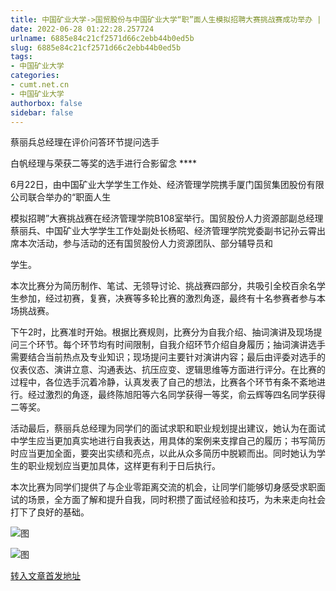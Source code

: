 ```yaml
---
title: 中国矿业大学->国贸股份与中国矿业大学“职”面人生模拟招聘大赛挑战赛成功举办 | cumt.net.cn
date: 2022-06-28 01:22:28.257724
urlname: 6885e84c21cf2571d66c2ebb44b0ed5b
slug: 6885e84c21cf2571d66c2ebb44b0ed5b
tags: 
- 中国矿业大学
categories:
- cumt.net.cn
- 中国矿业大学
authorbox: false
sidebar: false
---
```

蔡丽兵总经理在评价问答环节提问选手

白帆经理与荣获二等奖的选手进行合影留念 ****

6月22日，由中国矿业大学学生工作处、经济管理学院携手厦门国贸集团股份有限公司联合举办的“职面人生

模拟招聘”大赛挑战赛在经济管理学院B108室举行。国贸股份人力资源部副总经理蔡丽兵、中国矿业大学学生工作处副处长杨昭、经济管理学院党委副书记孙云霄出席本次活动，参与活动的还有国贸股份人力资源团队、部分辅导员和
<!--more-->
学生。

本次比赛分为简历制作、笔试、无领导讨论、挑战赛四部分，共吸引全校百余名学生参加，经过初赛，复赛，决赛等多轮比赛的激烈角逐，最终有十名参赛者参与本场挑战赛。

下午2时，比赛准时开始。根据比赛规则，比赛分为自我介绍、抽词演讲及现场提问三个环节。每个环节均有时间限制，自我介绍环节介绍自身履历；抽词演讲选手需要结合当前热点及专业知识；现场提问主要针对演讲内容；最后由评委对选手的仪表仪态、演讲立意、沟通表达、抗压应变、逻辑思维等方面进行评分。在比赛的过程中，各位选手沉着冷静，认真发表了自己的想法，比赛各个环节有条不紊地进行。经过激烈的角逐，最终陈旭阳等六名同学获得一等奖，俞云辉等四名同学获得二等奖。

活动最后，蔡丽兵总经理为同学们的面试求职和职业规划提出建议，她认为在面试中学生应当更加真实地进行自我表达，用具体的案例来支撑自己的履历；书写简历时应当更加全面，要突出实绩和亮点，以此从众多简历中脱颖而出。同时她认为学生的职业规划应当更加具体，这样更有利于日后执行。

本次比赛为同学们提供了与企业零距离交流的机会，让同学们能够切身感受求职面试的场景，全方面了解和提升自我，同时积攒了面试经验和技巧，为未来走向社会打下了良好的基础。  

![图](http://xwzx.cumt.edu.cn/_upload/article/images/ea/ba/855b805743af88f0dedba46b145b/aaa047f9-f000-4bd6-b9d5-2ab7dccee397.jpg)

![图](http://xwzx.cumt.edu.cn/_upload/article/images/ea/ba/855b805743af88f0dedba46b145b/2e6c1646-cf13-4fa6-9fc0-32b5372a8bae.jpg)

[转入文章首发地址](http://xwzx.cumt.edu.cn/8e/b0/c523a626352/page.htm)